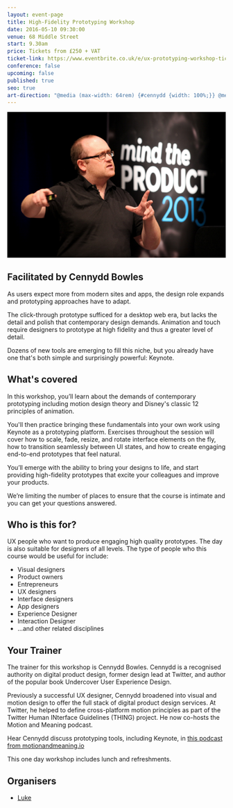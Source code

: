 ```yaml
---
layout: event-page  
title: High-Fidelity Prototyping Workshop
date: 2016-05-10 09:30:00
venue: 68 Middle Street
start: 9.30am
price: Tickets from £250 + VAT
ticket-link: https://www.eventbrite.co.uk/e/ux-prototyping-workshop-tickets-24342542199
conference: false
upcoming: false
published: true
seo: true
art-direction: "@media (max-width: 64rem) {#cennydd {width: 100%;}} @media (min-width: 65rem) {#cennydd {width: 50%;}} #cennydd {margin: 0; padding: 0; border: 0}"
---
```

<img id="cennydd" src="../portraits/cennydd-bowles.jpg">

## Facilitated by Cennydd Bowles

As users expect more from modern sites and apps, the design role expands and prototyping approaches have to adapt. 

The click-through prototype sufficed for a desktop web era, but lacks the detail and polish that contemporary design demands. Animation and touch require designers to prototype at high fidelity and thus a greater level of detail.

Dozens of new tools are emerging to fill this niche, but you already have one that's both simple and surprisingly powerful: Keynote.

## What's covered

In this workshop, you’ll learn about the demands of contemporary prototyping including motion design theory and Disney's classic 12 principles of animation.

You'll then practice bringing these fundamentals into your own work using Keynote as a prototyping platform. Exercises throughout the session will cover how to scale, fade, resize, and rotate interface elements on the fly, how to transition seamlessly between UI states, and how to create engaging end-to-end prototypes that feel natural.

You’ll emerge with the ability to bring your designs to life, and start providing high-fidelity prototypes that excite your colleagues and improve your products.

We’re limiting the number of places to ensure that the course is intimate and you can get your questions answered.

## Who is this for?

UX people who want to produce engaging high quality prototypes. The day is also suitable for designers of all levels. The type of people who this course would be useful for include:

<ul>
<li>Visual designers</li>
<li>Product owners</li>
<li>Entrepreneurs</li>
<li>UX designers</li>
<li>Interface designers</li>
<li>App designers</li>
<li>Experience Designer</li>
<li>Interaction Designer</li>
<li>…and other related disciplines</li>
</ul>

## Your Trainer

The trainer for this workshop is Cennydd Bowles. Cennydd is a recognised authority on digital product design, former design lead at Twitter, and author of the popular book Undercover User Experience Design. 

Previously a successful UX designer, Cennydd broadened into visual and motion design to offer the full stack of digital product design services. At Twitter, he helped to define cross-platform motion principles as part of the Twitter Human INterface Guidelines (THING) project. He now co-hosts the Motion and Meaning podcast.

Hear Cennydd discuss prototyping tools, including Keynote, in <a href="http://motionandmeaning.io/episode06.html">this podcast from motionandmeaning.io</a>

This one day workshop includes lunch and refreshments.

## Organisers

- <a href="http://uxbrighton.org.uk/about/#luke">Luke</a>

